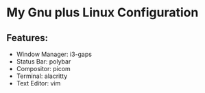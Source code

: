 # My Gnu plus Linux Configuration

## Features:

- Window Manager: i3-gaps
- Status Bar: polybar 
- Compositor: picom
- Terminal: alacritty
- Text Editor: vim 
